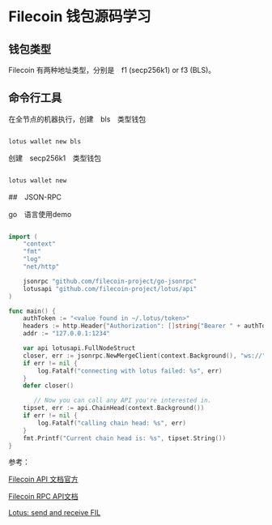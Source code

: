 # Filecoin 钱包源码学习

## 钱包类型

Filecoin 有两种地址类型，分别是　f1 (secp256k1) or f3 (BLS)。

## 命令行工具

在全节点的机器执行，创建　bls　类型钱包

```bash

lotus wallet new bls

```

创建　secp256k1　类型钱包

```bash

lotus wallet new

```

##　JSON-RPC

go　语言使用demo

```go

import (
	"context"
	"fmt"
	"log"
	"net/http"

	jsonrpc "github.com/filecoin-project/go-jsonrpc"
	lotusapi "github.com/filecoin-project/lotus/api"
)

func main() {
	authToken := "<value found in ~/.lotus/token>"
	headers := http.Header{"Authorization": []string{"Bearer " + authToken}}
	addr := "127.0.0.1:1234"

	var api lotusapi.FullNodeStruct
	closer, err := jsonrpc.NewMergeClient(context.Background(), "ws://"+addr+"/rpc/v0", "Filecoin", []interface{}{&api.Internal, &api.CommonStruct.Internal}, headers)
	if err != nil {
		log.Fatalf("connecting with lotus failed: %s", err)
	}
	defer closer()

       // Now you can call any API you're interested in.
	tipset, err := api.ChainHead(context.Background())
	if err != nil {
		log.Fatalf("calling chain head: %s", err)
	}
	fmt.Printf("Current chain head is: %s", tipset.String())
}

```


参考：

[Filecoin API 文档官方](https://docs.filecoin.io/reference/lotus-api/)

[Filecoin RPC API文档](http://cw.hubwiz.com/card/c/filecoin-lotus-rpc/)

[Lotus: send and receive FIL](https://docs.filecoin.io/get-started/lotus/send-and-receive-fil/#about-wallet-addresses)